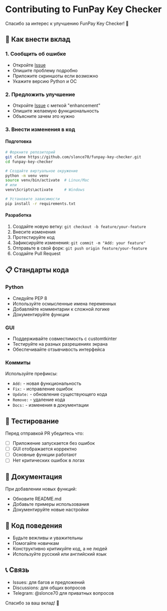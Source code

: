 # Contributing to FunPay Key Checker

Спасибо за интерес к улучшению FunPay Key Checker! 🎉

## 🚀 Как внести вклад

### 1. Сообщить об ошибке
- Откройте [Issue](../../issues/new)
- Опишите проблему подробно
- Приложите скриншоты если возможно
- Укажите версию Python и ОС

### 2. Предложить улучшение
- Откройте [Issue](../../issues/new) с меткой "enhancement"
- Опишите желаемую функциональность
- Объясните зачем это нужно

### 3. Внести изменения в код

#### Подготовка
```bash
# Форкните репозиторий
git clone https://github.com/slonce70/funpay-key-checker.git
cd funpay-key-checker

# Создайте виртуальное окружение
python -m venv venv
source venv/bin/activate  # Linux/Mac
# или
venv\Scripts\activate     # Windows

# Установите зависимости
pip install -r requirements.txt
```

#### Разработка
1. Создайте новую ветку: `git checkout -b feature/your-feature`
2. Внесите изменения
3. Протестируйте код
4. Зафиксируйте изменения: `git commit -m "Add: your feature"`
5. Отправьте в свой форк: `git push origin feature/your-feature`
6. Создайте Pull Request

## 📋 Стандарты кода

### Python
- Следуйте PEP 8
- Используйте осмысленные имена переменных
- Добавляйте комментарии к сложной логике
- Документируйте функции

### GUI
- Поддерживайте совместимость с customtkinter
- Тестируйте на разных разрешениях экрана
- Обеспечивайте отзывчивость интерфейса

### Коммиты
Используйте префиксы:
- `Add:` - новая функциональность
- `Fix:` - исправление ошибок
- `Update:` - обновление существующего кода
- `Remove:` - удаление кода
- `Docs:` - изменения в документации

## 🧪 Тестирование

Перед отправкой PR убедитесь что:
- [ ] Приложение запускается без ошибок
- [ ] GUI отображается корректно
- [ ] Основные функции работают
- [ ] Нет критических ошибок в логах

## 📝 Документация

При добавлении новых функций:
- Обновите README.md
- Добавьте примеры использования
- Документируйте новые настройки

## 🤝 Код поведения

- Будьте вежливы и уважительны
- Помогайте новичкам
- Конструктивно критикуйте код, а не людей
- Используйте русский или английский язык

## 📞 Связь

- Issues: для багов и предложений
- Discussions: для общих вопросов
- Telegram: @slonce70 для приватных вопросов

Спасибо за ваш вклад! 🙏